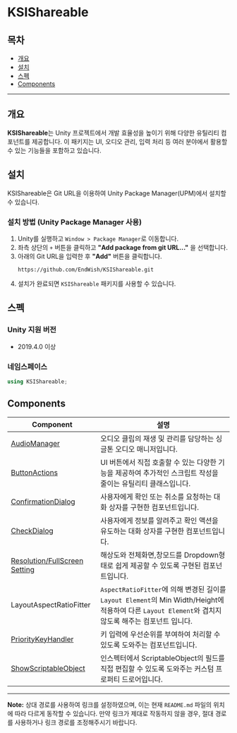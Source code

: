 # KSIShareable

## 목차
- [개요](#개요)
- [설치](#설치)
- [스펙](#스펙)
- [Components](#components)

---

## 개요
**KSIShareable**는 Unity 프로젝트에서 개발 효율성을 높이기 위해 다양한 유틸리티 컴포넌트를 제공합니다. 
이 패키지는 UI, 오디오 관리, 입력 처리 등 여러 분야에서 활용할 수 있는 기능들을 포함하고 있습니다.

## 설치

KSIShareable은 Git URL을 이용하여 Unity Package Manager(UPM)에서 설치할 수 있습니다.

### 설치 방법 (Unity Package Manager 사용)
1. Unity를 실행하고 `Window > Package Manager`로 이동합니다.
2. 좌측 상단의 `+` 버튼을 클릭하고 **"Add package from git URL..."** 을 선택합니다.
3. 아래의 Git URL을 입력한 후 **"Add"** 버튼을 클릭합니다.
   ```
   https://github.com/EndWish/KSIShareable.git
   ```
4. 설치가 완료되면 `KSIShareable` 패키지를 사용할 수 있습니다.

## 스펙

### Unity 지원 버전

- 2019.4.0 이상

### 네임스페이스

```csharp
using KSIShareable;
```

## Components

| Component | 설명 |
| --- | --- |
| [AudioManager](Runtime/Audio/AudioManager/README.md) | 오디오 클립의 재생 및 관리를 담당하는 싱글톤 오디오 매니저입니다. |
| [ButtonActions](Runtime/UI/Button/ButtonActions/README.md) | UI 버튼에서 직접 호출할 수 있는 다양한 기능을 제공하여 추가적인 스크립트 작성을 줄이는 유틸리티 클래스입니다. |
| [ConfirmationDialog](Runtime/UI/Dialog/ConfirmationDialog/README.md) | 사용자에게 확인 또는 취소를 요청하는 대화 상자를 구현한 컴포넌트입니다. |
| [CheckDialog](Runtime/UI/Dialog/CheckDialog/README.md) | 사용자에게 정보를 알려주고 확인 액션을 유도하는 대화 상자를 구현한 컴포넌트입니다. |
| [Resolution/FullScreen Setting](Runtime/UI/ResolutionSetting/README.md) | 해상도와 전체화면,창모드를 Dropdown형태로 쉽게 제공할 수 있도록 구현된 컴포넌트입니다.
| LayoutAspectRatioFitter | `AspectRatioFitter`에 의해 변경된 길이를 `Layout Element`의 Min Width/Height에 적용하여 다른 `Layout Element`와 겹치지 않도록 해주는 컴포넌트 입니다.
| [PriorityKeyHandler](Runtime/Input/PriorityKeyHandler/README.md) | 키 입력에 우선순위를 부여하여 처리할 수 있도록 도와주는 컴포넌트입니다. |
| [ShowScriptableObject](Editor/ShowScriptableObject/README.md) | 인스펙터에서 ScriptableObject의 필드를 직접 편집할 수 있도록 도와주는 커스텀 프로퍼티 드로어입니다. |


---

**Note:** 상대 경로를 사용하여 링크를 설정하였으며, 이는 현재 `README.md` 파일의 위치에 따라 다르게 동작할 수 있습니다. 
만약 링크가 제대로 작동하지 않을 경우, 절대 경로를 사용하거나 링크 경로를 조정해주시기 바랍니다.

